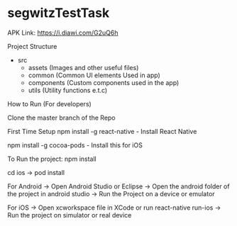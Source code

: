# segwitzTestTask

APK Link:  https://i.diawi.com/G2uQ6h

Project Structure
- src
  - assets (Images and other useful files)
  - common (Common UI elements Used in app)
  - components (Custom components used in the app)
  - utils (Utility functions e.t.c)

How to Run (For developers)

Clone the master branch of the Repo

First Time Setup
npm install -g react-native - Install React Native

npm install -g cocoa-pods - Install this for iOS 

To Run the project:
npm install

cd ios -> pod install

For Android
-> Open Android Studio or Eclipse
-> Open the android folder of the project in android studio
-> Run the Project on a device or emulator

For iOS
-> Open xcworkspace file in XCode or run react-native run-ios
-> Run the project on simulator or real device
